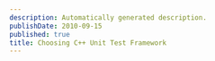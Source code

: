 ```yaml
---
description: Automatically generated description.
publishDate: 2010-09-15
published: true
title: Choosing C++ Unit Test Framework
---
```






